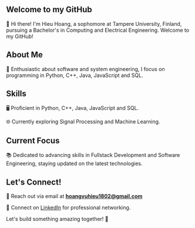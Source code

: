 ## Welcome to my GitHub
👋 Hi there! I'm Hieu Hoang, a sophomore at Tampere University, Finland, pursuing a Bachelor's in Computing and Electrical Engineering. Welcome to my GitHub!

## About Me
🚀 Enthusiastic about software and system engineering, I focus on programming in Python, C++, Java, JavaScript and SQL. 

## Skills
🖥️ Proficient in Python, C++, Java, JavaScript and SQL.

🌐 Currently exploring Signal Processing and Machine Learning.

## Current Focus
📚 Dedicated to advancing skills in Fullstack Development and Software Engineering, staying updated on the latest technologies.

## Let's Connect!
📧 Reach out via email at <b>hoangvuhieu1802@gmail.com</b>

🔗 Connect on [LinkedIn](https://www.linkedin.com/in/hieuhoang018/) for professional networking.

Let's build something amazing together! 🚀
